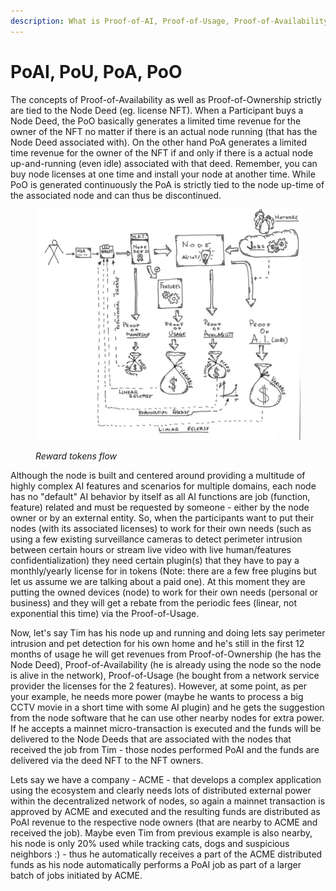 ```yaml
---
description: What is Proof-of-AI, Proof-of-Usage, Proof-of-Availability, Proof-of-Ownership
---
```


# PoAI, PoU, PoA, PoO

The concepts of Proof-of-Availability as well as Proof-of-Ownership strictly are tied to the Node Deed (eg. license NFT). When a Participant buys a Node Deed, the PoO basically generates a limited time revenue for the owner of the NFT no matter if there is an actual node running (that has the Node Deed associated with). On the other hand PoA generates a limited time revenue for the owner of the NFT if and only if there is a actual node up-and-running (even idle) associated with that deed. Remember, you can buy node licenses at one time and install your node at another time. While PoO is generated continuously the PoA is strictly tied to the node up-time of the associated node and can thus be discontinued.&#x20;

<figure><img src="../.gitbook/assets/0" alt=""><figcaption><p><em>Reward tokens flow</em></p></figcaption></figure>

Although the node is built and centered around providing a multitude of highly complex AI features and scenarios for multiple domains, each node has no "default" AI behavior by itself as all AI functions are job (function, feature) related and must be requested by someone - either by the node owner or by an external entity. So, when the participants want to put their nodes (with its associated licenses) to work for their own needs (such as using a few existing surveillance cameras to detect perimeter intrusion between certain hours or stream live video with live human/features confidentialization) they need certain plugin(s) that they have to pay a monthly/yearly license for in tokens (Note: there are a few free plugins but let us assume we are talking about a paid one). At this moment they are putting the owned devices (node) to work for their own needs (personal or business) and they will get a rebate from the periodic fees (linear, not exponential this time) via the Proof-of-Usage.&#x20;

Now, let's say Tim has his node up and running and doing lets say perimeter intrusion and pet detection for his own home and he's still in the first 12 months of usage he will get revenues from Proof-of-Ownership (he has the Node Deed), Proof-of-Availability (he is already using the node so the node is alive in the network), Proof-of-Usage (he bought from a network service provider the licenses for the 2 features). However, at some point, as per your example, he needs more power (maybe he wants to process a big CCTV movie in a short time with some AI plugin) and he gets the suggestion from the node software that he can use other nearby nodes for extra power. If he accepts a mainnet micro-transaction is executed and the funds will be delivered to the Node Deeds that are associated with the nodes that received the job from Tim - those nodes performed PoAI and the funds are delivered via the deed NFT to the NFT owners.

Lets say we have a company - ACME - that develops a complex application using the ecosystem and clearly needs lots of distributed external power within the decentralized network of nodes, so again a mainnet transaction is approved by ACME  and  executed and the resulting funds are distributed as PoAI revenue to the respective node owners (that are nearby to ACME and received the job). Maybe even Tim from previous example is also nearby, his node is only 20% used while tracking cats, dogs and suspicious neighbors :) - thus he automatically receives a part of the ACME distributed funds as his node automatically performs a PoAI job as part of a larger batch of jobs initiated by ACME.



